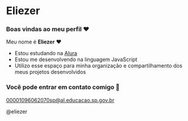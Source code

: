 # Eliezer

### Boas vindas ao meu perfil ❤

Meu nome é **Eliezer** ❤

- Estou estudando na [Alura](https://www.alura.com.br)
- Estou me desenvolvendo na linguagem JavaScript
- Utilizo esse espaço para minha organização e compartilhamento dos meus projetos desenvolvidos

### Você pode entrar em contato comigo 📢
00001096062070sp@al.educacao.sp.gov.br

@eliezer 
[](https://media1.tenor.com/m/d__-mVCZBbIAAAAC/pookie.gif)
